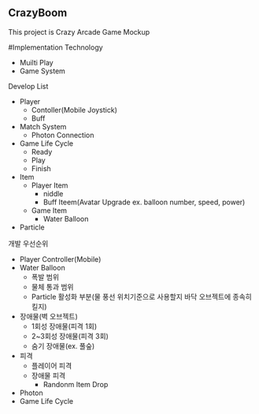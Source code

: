 ## CrazyBoom
This project is Crazy Arcade Game Mockup

#Implementation Technology
 - Muilti Play
 - Game System

Develop List
 - Player
   - Contoller(Mobile Joystick)
   - Buff
 - Match System
   - Photon Connection
 - Game Life Cycle
   - Ready
   - Play
   - Finish
 - Item
   - Player Item
     - niddle
     - Buff Iteem(Avatar Upgrade ex. balloon number, speed, power)
   - Game Item
     - Water Balloon
 - Particle

개발 우선순위
 - Player Controller(Mobile)
 - Water Balloon
   - 폭발 범위
   - 물체 통과 범위
   - Particle 활성화 부분(물 풍선 위치기준으로 사용할지 바닥 오브젝트에 종속히킬지)
 - 장애물(벽 오브젝트)
   - 1회성 장애물(피격 1회)
   - 2~3회성 장애물(피격 3회)
   - 숨기 장애물(ex. 풀숲)
 - 피격
   - 플레이어 피격
   - 장애물 피격
     - Randonm Item Drop
 - Photon
 - Game Life Cycle
